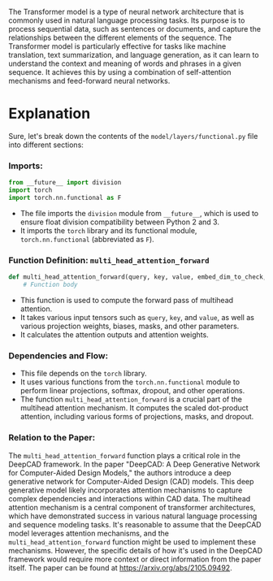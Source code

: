 The Transformer model is a type of neural network architecture that is commonly used in natural language processing tasks. Its purpose is to process sequential data, such as sentences or documents, and capture the relationships between the different elements of the sequence. The Transformer model is particularly effective for tasks like machine translation, text summarization, and language generation, as it can learn to understand the context and meaning of words and phrases in a given sequence. It achieves this by using a combination of self-attention mechanisms and feed-forward neural networks.

# Explanation
Sure, let's break down the contents of the `model/layers/functional.py` file into different sections:

### Imports:
```python
from __future__ import division
import torch
import torch.nn.functional as F
```
- The file imports the `division` module from `__future__`, which is used to ensure float division compatibility between Python 2 and 3.
- It imports the `torch` library and its functional module, `torch.nn.functional` (abbreviated as `F`).

### Function Definition: `multi_head_attention_forward`
```python
def multi_head_attention_forward(query, key, value, embed_dim_to_check, num_heads, in_proj_weight, in_proj_bias, bias_k, bias_v, add_zero_attn, dropout_p, out_proj_weight, out_proj_bias, training=True, key_padding_mask=None, need_weights=True, attn_mask=None, use_separate_proj_weight=False, q_proj_weight=None, k_proj_weight=None, v_proj_weight=None, static_k=None, static_v=None):
    # Function body
```
- This function is used to compute the forward pass of multihead attention.
- It takes various input tensors such as `query`, `key`, and `value`, as well as various projection weights, biases, masks, and other parameters.
- It calculates the attention outputs and attention weights.

### Dependencies and Flow:
- This file depends on the `torch` library.
- It uses various functions from the `torch.nn.functional` module to perform linear projections, softmax, dropout, and other operations.
- The function `multi_head_attention_forward` is a crucial part of the multihead attention mechanism. It computes the scaled dot-product attention, including various forms of projections, masks, and dropout.

### Relation to the Paper:
The `multi_head_attention_forward` function plays a critical role in the DeepCAD framework. In the paper "DeepCAD: A Deep Generative Network for Computer-Aided Design Models," the authors introduce a deep generative network for Computer-Aided Design (CAD) models. This deep generative model likely incorporates attention mechanisms to capture complex dependencies and interactions within CAD data. The multihead attention mechanism is a central component of transformer architectures, which have demonstrated success in various natural language processing and sequence modeling tasks. It's reasonable to assume that the DeepCAD model leverages attention mechanisms, and the `multi_head_attention_forward` function might be used to implement these mechanisms. However, the specific details of how it's used in the DeepCAD framework would require more context or direct information from the paper itself. The paper can be found at https://arxiv.org/abs/2105.09492.

